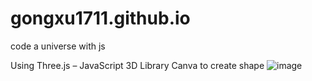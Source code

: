 # gongxu1711.github.io
code a universe with js

Using Three.js – JavaScript 3D Library
Canva to create shape
![image](https://user-images.githubusercontent.com/92621263/202831714-f8c4d6d4-89a6-4a76-b73b-2f3ab60d825c.png)
